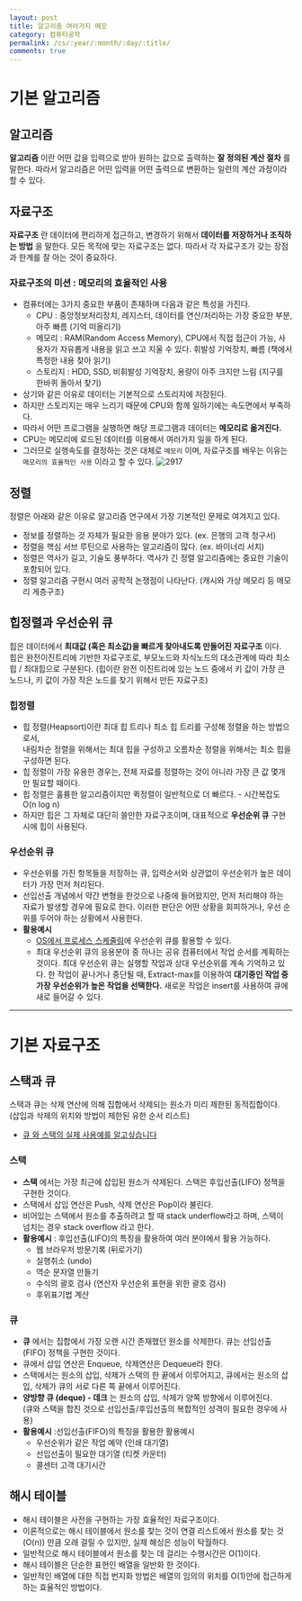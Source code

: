 ```yaml
---
layout: post
title: 알고리즘 여러가지 메모
category: 컴퓨터공학
permalink: /cs/:year/:month/:day/:title/
comments: true
---
```



# 기본 알고리즘

## 알고리즘
**알고리즘** 이란 어떤 값을 입력으로 받아 원하는 값으로 출력하는 **잘 정의된 계산 절차** 를 말한다.
따라서 알고리즘은 어떤 입력을 어떤 출력으로 변환하는 일련의 계산 과정이라 할 수 있다.

## 자료구조
**자료구조** 란 데이터에 편리하게 접근하고, 변경하기 위해서 **데이터를 저장하거나 조직하는 방법** 을 말한다.
모든 목적에 맞는 자료구조는 없다. 따라서 각 자료구조가 갖는 장점과 한계를 잘 아는 것이 중요하다.

### 자료구조의 미션 : 메모리의 효율적인 사용
- 컴퓨터에는 3가지 중요한 부품이 존재하며 다음과 같은 특성을 가진다.
	- CPU : 중앙정보처리장치, 레지스터, 데이터를 연산/처리하는 가장 중요한 부분, 아주 빠름 (기억 떠올리기)
	- 메모리 : RAM(Random Access Memory), CPU에서 직접 접근이 가능, 사용자가 자유롭게 내용을 읽고 쓰고 지울 수 있다. 휘발성 기억장치, 빠름 (책에서 특정한 내용 찾아 읽기)
	- 스토리지 : HDD, SSD, 비휘발성 기억장치, 용량이 아주 크지만 느림 (지구를 한바퀴 돌아서 찾기)
- 상기와 같은 이유로 데이터는 기본적으로 스토리지에 저장된다.
- 하지만 스토리지는 매우 느리기 때문에 CPU와 함께 일하기에는 속도면에서 부족하다.
- 따라서 어떤 프로그램을 실행하면 해당 프로그램과 데이터는 **메모리로 옮겨진다.**
- CPU는 메모리에 로드된 데이터를 이용해서 여러가지 일을 하게 된다.
- 그러므로 실행속도를 결정하는 것은 대체로 `메모리` 이며, 자료구조를 배우는 이유는 `메모리의 효율적인 사용` 이라고 할 수 있다.
![2917](http://i.imgur.com/g5Q6SOs.png)

## 정렬
정렬은 아래와 같은 이유로 알고리즘 연구에서 가장 기본적인 문제로 여겨지고 있다.

- 정보를 정렬하는 것 자체가 필요한 응용 분야가 있다. (ex. 은행의 고객 청구서)
- 정렬을 핵심 서브 루틴으로 사용하는 알고리즘이 많다. (ex. 바이너리 서치)
- 정렬은 역사가 길고, 기술도 풍부하다. 역사가 긴 정렬 알고리즘에는 중요한 기술이 포함되어 있다.
- 정렬 알고리즘 구현시 여러 공학적 논쟁점이 나타난다. (캐시와 가상 메모리 등 메모리 게층구조)

## 힙정렬과 우선순위 큐
힙은 데이터에서 **최대값 (혹은 최소값)을 빠르게 찾아내도록 만들어진 자료구조** 이다.    
힙은 완전이진트리에 기반한 자료구조로, 부모노드와 자식노드의 대소관계에 따라 최소힙 / 최대힙으로 구분된다.
(힙이란 완전 이진트리에 있는 노드 중에서 키 값이 가장 큰 노드나, 키 값이 가장 작은 노드를 찾기 위해서 만든 자료구조)

### 힙정렬
- 힙 정렬(Heapsort)이란 최대 힙 트리나 최소 힙 트리를 구성해 정렬을 하는 방법으로서,    
  내림차순 정렬을 위해서는 최대 힙을 구성하고 오름차순 정렬을 위해서는 최소 힙을 구성하면 된다.
- 힙 정렬이 가장 유용한 경우는, 전체 자료를 정렬하는 것이 아니라 가장 큰 값 몇개만 필요할 때이다.
- 힙 정렬은 훌륭한 알고리즘이지만 퀵정렬이 일반적으로 더 빠르다. -  시간복잡도 O(n log n)
- 하지만 힙은 그 자체로 대단히 쓸만한 자료구조이며, 대표적으로 **우선순위 큐** 구현시에 힙이 사용된다.

### 우선순위 큐
- 우선순위를 가진 항목들을 저장하는 큐, 입력순서와 상관없이 우선순위가 높은 데이터가 가장 먼저 처리된다.
- 선입선출 개념에서 약간 변형을 한것으로 나중에 들어왔지만, 먼저 처리해야 하는 자료가 발생할 경우에 필요로 한다. 이러한 판단은 어떤 상황을 회피하거나, 우선 순위를 두어야 하는 상황에서 사용한다.
- **활용예시**
	- [OS에서 프로세스 스케줄링](http://mooneegee.blogspot.kr/2015/01/osprocess-scheduling.html)에 우선순위 큐를 활용할 수 있다.
	- 최대 우선순위 큐의 응용분야 중 하나는 공유 컴퓨터에서 작업 순서를 계획하는 것이다. 최대 우선순위 큐는 실행할 작업과 상대 우선순위를 계속 기억하고 있다. 한 작업이 끝나거나 중단될 때, Extract-max를 이용하여 **대기중인 작업 중 가장 우선순위가 높은 작업을 선택한다.** 새로운 작업은 insert를 사용하여 큐에 새로 들어갈 수 있다.

---
# 기본 자료구조

## 스택과 큐
스택과 큐는 삭제 연산에 의해 집합에서 삭제되는 원소가 미리 제한된 동적집합이다.   
(삽입과 삭제의 위치와 방법이 제한된 유한 순서 리스트)
- [큐 와 스택의 실제 사용예를 알고싶습니다](http://hashcode.co.kr/questions/1830/%EC%9E%90%EB%A3%8C%EA%B5%AC%EC%A1%B0%ED%81%90-%EC%99%80-%EC%8A%A4%ED%83%9D%EC%9D%98-%EC%8B%A4%EC%A0%9C-%EC%82%AC%EC%9A%A9%EC%98%88%EB%A5%BC-%EC%95%8C%EA%B3%A0%EC%8B%B6%EC%8A%B5%EB%8B%88%EB%8B%A4)

### 스택
- **스택** 에서는 가장 최근에 삽입된 원소가 삭제된다. 스택은 후입선출(LIFO) 정책을 구현한 것이다.  
- 스택에서 삽입 연산은 Push, 삭제 연산은 Pop이라 불린다.
- 비어있는 스택에서 원소를 추출하려고 할 때 stack underflow라고 하며, 스택이 넘치는 경우 stack overflow 라고 한다.
- **활용예시** : 후입선출(LIFO)의 특징을 활용하여 여러 분야에서 활용 가능하다.
	- 웹 브라우저 방문기록 (뒤로가기)
	- 실행취소 (undo)
	- 역순 문자열 만들기
	- 수식의 괄호 검사 (연산자 우선순위 표현을 위한 괄호 검사)
	- 후위표기법 계산


### 큐
- **큐** 에서는 집합에서 가장 오랜 시간 존재했던 원소를 삭제한다. 큐는 선입선출(FIFO) 정책을 구현한 것이다.
- 큐에서 삽입 연산은 Enqueue, 삭제연산은 Dequeue라 한다.
- 스택에서는 원소의 삽입, 삭제가 스택의 한 끝에서 이루어지고, 큐에서는 원소의 삽입, 삭제가 큐의 서로 다른 쪽 끝에서 이루어진다.
- **양방향 큐 (deque) - 데크** 는 원소의 삽입, 삭제가 양쪽 방향에서 이루어진다.   
(큐와 스택을 합친 것으로 선입선출/후입선출의 복합적인 성격이 필요한 경우에 사용)
- **활용예시** :선입선출(FIFO)의 특징을 활용한 활용예시
	- 우선순위가 같은 작업 예약 (인쇄 대기열)
	- 선입선출이 필요한 대기열 (티켓 카운터)
	- 콜센터 고객 대기시간

## 해시 테이블
- 해시 테이블은 사전을 구현하는 가장 효율적인 자료구조이다.
- 이론적으로는 해시 테이블에서 원소를 찾는 것이 연결 리스트에서 원소를 찾는 것 (O(n)) 만큼 오래 걸릴 수 있지만, 실제 해싱은 성능이 탁월하다.
- 일반적으로 해시 테이블에서 원소를 찾는 데 걸리는 수행시간은 O(1)이다.
- 해시 테이블은 단순한 표현인 배열을 일반화 한 것이다.
- 일반적인 배열에 대한 직접 번지화 방법은 배열의 임의의 위치를 O(1)안에 접근하게 하는 효율적인 방법이다.

